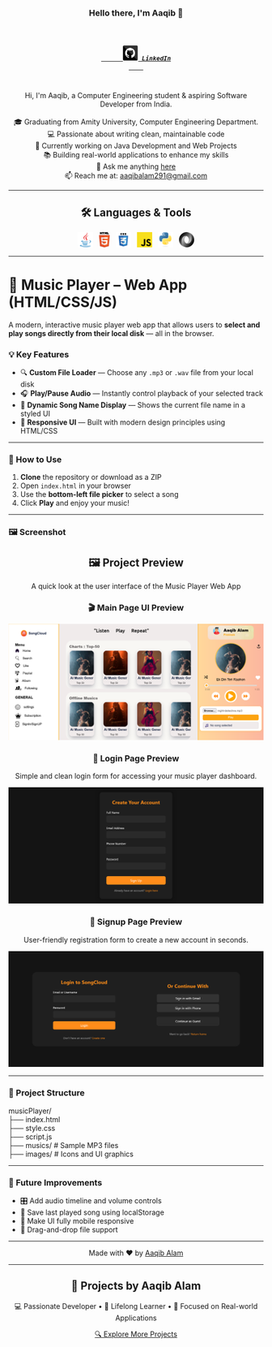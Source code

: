 <h3 align="center">Hello there, I'm Aaqib 👋</h3>

<h5 align="center">
  <code>
    <a href="https://www.linkedin.com/in/aaqib-alam-50929a204/" title="LinkedIn">
      <img title="linkedIn" height="30" src="https://raw.githubusercontent.com/sal12321/images/main/aaqibAlam/images/github.svg"> LinkedIn
    </a>
  </code>
</h5>

<p align="center">
  Hi, I'm Aaqib, a Computer Engineering student & aspiring Software Developer from India.<br>
  <br>
  🎓 Graduating from Amity University, Computer Engineering Department.<br>
  💻 Passionate about writing clean, maintainable code<br>
  🔬 Currently working on Java Development and Web Projects<br>
  📚 Building real-world applications to enhance my skills<br>
  💬 Ask me anything <a href="https://github.com/sal12321/musicPlayer/issues" title="Issues">here</a><br>
  📫 Reach me at: <a href="mailto:aaqibalam291@gmail.com">aaqibalam291@gmail.com</a>
</p>

---

<h2 align="center">🛠️ Languages & Tools</h2>

<p align="center">
  <img title="Java" height="30" src="https://raw.githubusercontent.com/sal12321/images/main/aaqibAlam/images/java-original.svg">&nbsp;&nbsp;
  <img title="HTML" height="30" src="https://raw.githubusercontent.com/sal12321/images/main/aaqibAlam/images/html5.svg">&nbsp;&nbsp;
  <img title="CSS" height="30" src="https://raw.githubusercontent.com/sal12321/images/main/aaqibAlam/images/css.svg">&nbsp;&nbsp;
  <img title="JavaScript" height="30" src="https://raw.githubusercontent.com/sal12321/images/main/aaqibAlam/images/javascript.svg">&nbsp;&nbsp;
  <img title="Python" height="30" src="https://raw.githubusercontent.com/sal12321/images/main/aaqibAlam/images/python-original.svg">&nbsp;&nbsp;
  <img title="JSON" height="30" src="https://raw.githubusercontent.com/sal12321/images/main/aaqibAlam/images/json.svg">
</p>

---

# 🎵 Music Player – Web App (HTML/CSS/JS)

A modern, interactive music player web app that allows users to **select and play songs directly from their local disk** — all in the browser.

### 💡 Key Features

- 🔍 **Custom File Loader** — Choose any `.mp3` or `.wav` file from your local disk  
- 🎧 **Play/Pause Audio** — Instantly control playback of your selected track  
- 📝 **Dynamic Song Name Display** — Shows the current file name in a styled UI  
- 🎨 **Responsive UI** — Built with modern design principles using HTML/CSS  

---

### 🚀 How to Use

1. **Clone** the repository or download as a ZIP  
2. Open `index.html` in your browser  
3. Use the **bottom-left file picker** to select a song  
4. Click **Play** and enjoy your music!

---

### 🖼️ Screenshot


<h2 align="center">🖼️ Project Preview</h2>

<p align="center">A quick look at the user interface of the Music Player Web App</p>
<h3 align="center">🎬 Main Page UI Preview</h3>
<p align="center">
  <img src="./images/musicPlayerMainPage.png" width="600" alt="Music Player UI Screenshot">
</p>


<h3 align="center">🔐 Login Page Preview</h3>

<p align="center">
  Simple and clean login form for accessing your music player dashboard.
</p>
<p align="center">
  <img src="./images/LoginPage.png" width="600" alt="Music Player UI Screenshot">
</p>

<h3 align="center">📝 Signup Page Preview</h3>

<p align="center">
  User-friendly registration form to create a new account in seconds.
</p>

<p align="center">
  <img src="./images/signUpPage.png" width="600" alt="Music Player UI Screenshot">
</p>

---

### 📂 Project Structure

musicPlayer/ <br>
├── index.html<br>
├── style.css<br>
├── script.js<br>
├── musics/ # Sample MP3 files<br>
├── images/ # Icons and UI graphics<br>



---

### 🧠 Future Improvements

- 🎛️ Add audio timeline and volume controls  
- 💾 Save last played song using localStorage  
- 📱 Make UI fully mobile responsive  
- 📂 Drag-and-drop file support

---

<p align="center">
  Made with ❤️ by <a href="https://github.com/sal12321">Aaqib Alam</a>
</p>



---

<h2 align="center">🚀 Projects by Aaqib Alam</h2>
<p align="center">
  💻 Passionate Developer • 🧠 Lifelong Learner • 🎯 Focused on Real-world Applications
</p>

<p align="center">
  <a href="https://github.com/sal12321?tab=repositories">🔍 Explore More Projects</a>
</p>
